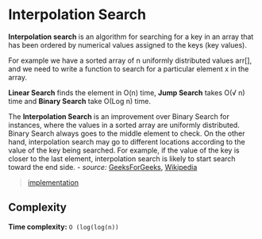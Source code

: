 # Interpolation Search

**Interpolation search** is an algorithm for searching for a key in an array that has been ordered by numerical values assigned to the keys (key values).

For example we have a sorted array of n uniformly distributed values arr[], and we need to write a function to search for a particular element x in the array.

**Linear Search** finds the element in O(n) time, **Jump Search** takes O(√ n) time and **Binary Search** take O(Log n) time.

The **Interpolation Search** is an improvement over Binary Search for instances, where the values in a sorted array are uniformly distributed.
Binary Search always goes to the middle element to check. On the other hand, interpolation search may go to different locations according to the value of
the key being searched. For example, if the value of the key is closer to the last element, interpolation search is likely to start search toward the end side. *- source:* [GeeksForGeeks](https://www.geeksforgeeks.org/interpolation-search/), [Wikipedia](https://en.wikipedia.org/wiki/Interpolation_search)
> [implementation]()

## Complexity
**Time complexity:** `O (log(log(n))`

